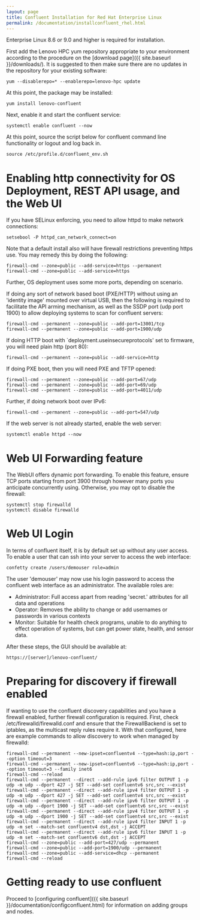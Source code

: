 ```yaml
---
layout: page
title: Confluent Installation for Red Hat Enterprise Linux
permalink: /documentation/installconfluent_rhel.html
---
```


Enterprise Linux 8.6 or 9.0 and higher is required for installation.

First add the Lenovo HPC yum repository appropriate to your environment according to the procedure on the  [download page]({{ site.baseurl }}/downloads/).  It is suggested to then make sure there are no updates in the repository for your existing software:

    yum --disablerepo=* --enablerepo=lenovo-hpc update

At this point, the package may be installed:

    yum install lenovo-confluent

Next, enable it and start the confluent service:

    systemctl enable confluent --now

At this point, source the script below for confluent command line functionality or logout and log back in. 

    source /etc/profile.d/confluent_env.sh

# Enabling http connectivity for OS Deployment, REST API usage, and the Web UI

If you have SELinux enforcing, you need to allow httpd to make network
connections:

    setsebool -P httpd_can_network_connect=on

Note that a default install also will have firewall restrictions preventing
https use.  You may remedy this by doing the following:

    firewall-cmd --zone=public --add-service=https --permanent
    firewall-cmd --zone=public --add-service=https

Further, OS deployment uses some more ports, depending on scenario.  

If doing any sort of network based boot (PXE/HTTP) without using an 'identity image' mounted over virtual USB, then the following is required to facilitate the API arming mechanism, as
well as the SSDP port (udp port 1900) to allow deploying systems to scan for confluent servers:

    firewall-cmd --permanent --zone=public --add-port=13001/tcp
    firewall-cmd --permanent --zone=public --add-port=1900/udp

If doing HTTP boot with `deployment.useinsecureprotocols' set to firmware, you will need plain http (port 80):

    firewall-cmd --permanent --zone=public --add-service=http

If doing PXE boot, then you will need PXE and TFTP opened:

    firewall-cmd --permanent --zone=public --add-port=67/udp
    firewall-cmd --permanent --zone=public --add-port=69/udp
    firewall-cmd --permanent --zone=public --add-port=4011/udp

Further, if doing network boot over IPv6:

    firewall-cmd --permanent --zone=public --add-port=547/udp



If the web server is not already started, enable the web server:

    systemctl enable httpd --now


# Web UI Forwarding feature

The WebUI offers dynamic port forwarding.  To enable this feature, ensure TCP ports starting from port 3900 through however many ports you anticipate concurrently using.
Otherwise, you may opt to disable the firewall:

    systemctl stop firewalld
    systemctl disable firewalld

# Web UI Login

In terms of confluent itself, it is by default set up without any user access.  To enable a user that can ssh into your server to access the web interface:

    confetty create /users/demouser role=admin

The user 'demouser' may now use his login password to access the confluent web interface as an administrator.  The available roles are:

* Administrator: Full access apart from reading 'secret.' attributes for all data and operations
* Operator: Removes the ability to change or add usernames or passwords in various contexts
* Monitor: Suitable for health check programs, unable to do anything to effect operation of systems, but can get power state, health, and sensor data.

After these steps, the GUI should be available at:

    https://[server]/lenovo-confluent/


# Preparing for discovery if firewall enabled

If wanting to use the confluent discovery capabilities and you have a firewall enabled, further firewall configuration
is required. First, check /etc/firewalld/firewalld.conf and ensure that the FirewallBackend is set to iptables,
as the multicast reply rules require it.  With that configured, here are example commands to allow discovery to work when managed by firewalld:

    firewall-cmd --permanent --new-ipset=confluentv4 --type=hash:ip,port --option timeout=3
    firewall-cmd --permanent --new-ipset=confluentv6 --type=hash:ip,port --option timeout=3 --family inet6
    firewall-cmd --reload
    firewall-cmd --permanent --direct --add-rule ipv6 filter OUTPUT 1 -p udp -m udp --dport 427 -j SET --add-set confluentv6 src,src --exist
    firewall-cmd --permanent --direct --add-rule ipv4 filter OUTPUT 1 -p udp -m udp --dport 427 -j SET --add-set confluentv4 src,src --exist
    firewall-cmd --permanent --direct --add-rule ipv6 filter OUTPUT 1 -p udp -m udp --dport 1900 -j SET --add-set confluentv6 src,src --exist
    firewall-cmd --permanent --direct --add-rule ipv4 filter OUTPUT 1 -p udp -m udp --dport 1900 -j SET --add-set confluentv4 src,src --exist
    firewall-cmd --permanent --direct --add-rule ipv4 filter INPUT 1 -p udp -m set --match-set confluentv4 dst,dst -j ACCEPT
    firewall-cmd --permanent --direct --add-rule ipv6 filter INPUT 1 -p udp -m set --match-set confluentv6 dst,dst -j ACCEPT
    firewall-cmd --zone=public --add-port=427/udp --permanent
    firewall-cmd --zone=public --add-port=1900/udp --permanent
    firewall-cmd --zone=public --add-service=dhcp --permanent
    firewall-cmd --reload


# Getting ready to use confluent
 
Proceed to [configuring confluent]({{ site.baseurl }}/documentation/configconfluent.html) for information on
adding groups and nodes.
